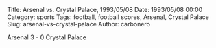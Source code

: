Title: Arsenal vs. Crystal Palace, 1993/05/08
Date: 1993/05/08 00:00
Category: sports
Tags: football, football scores, Arsenal, Crystal Palace
Slug: arsenal-vs-crystal-palace
Author: carbonero


Arsenal 3 - 0 Crystal Palace
